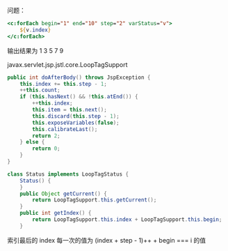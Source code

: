 问题：

```jsp
<c:forEach begin="1" end="10" step="2" varStatus="v">
    ${v.index}
</c:forEach>
```

输出结果为 1 3 5 7 9

javax.servlet.jsp.jstl.core.LoopTagSupport

```java
public int doAfterBody() throws JspException {
    this.index += this.step - 1;
    ++this.count;
    if (this.hasNext() && !this.atEnd()) {
        ++this.index;
        this.item = this.next();
        this.discard(this.step - 1);
        this.exposeVariables(false);
        this.calibrateLast();
        return 2;
    } else {
        return 0;
    }
}
```

```java
class Status implements LoopTagStatus {
    Status() {
    }
    public Object getCurrent() {
        return LoopTagSupport.this.getCurrent();
    }
    public int getIndex() {
        return LoopTagSupport.this.index + LoopTagSupport.this.begin;
    }
```

索引最后的 index 每一次的值为 (index + step - 1)++ + begin === i 的值
